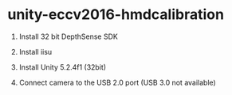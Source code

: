 # unity-eccv2016-hmdcalibration

1. Install 32 bit DepthSense SDK

2. Install iisu

3. Install Unity 5.2.4f1 (32bit)

4. Connect camera to the USB 2.0 port (USB 3.0 not available)